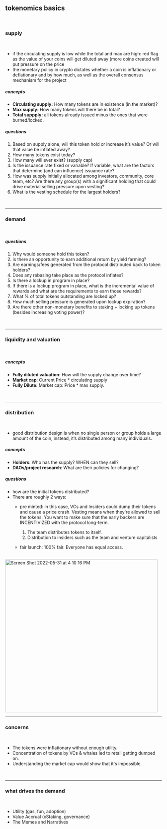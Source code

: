 ## tokenomics basics

<br>


### supply

<br>

* if the circulating supply is low while the total and max are high: red flag as the value of your coins will get diluted away (more coins created will put pressure on the price
* the monetary policy in crypto dictates whether a coin is inflationary or deflationary and by how much, as well as the overall consensus mechanism for the project


##### concepts

* **Circulating supply:** How many tokens are in existence (in the market)?
* **Max supply:** How many tokens will there be in total? 
* **Total suppply:** all tokens already issued minus the ones that were burned/locked.


##### questions


1. Based on supply alone, will this token hold or increase it’s value? Or will that value be inflated away?
2. How many tokens exist today?
3. How many will ever exist? (supply cap)
4. Is the issuance rate fixed or variable? If variable, what are the factors that determine (and can influence) issuance rate?
5. How was supply initially allocated among investors, community, core team, etc? Are there any group(s) with a significant holding that could drive material selling pressure upon vesting?
6. What is the vesting schedule for the largest holders?


<br>

---

### demand

<br>

##### questions


1. Why would someone hold this token?
2. Is there an opportunity to earn additional return by yield farming?
3. Are earnings/fees generated from the protocol distributed back to token holders?
4. Does any rebasing take place as the protocol inflates?
5. Is there a lockup in program in place?
6. If there is a lockup program in place, what is the incremental value of rewards and what are the requirements to earn those rewards?
7. What % of total tokens outstanding are locked up?
8. How much selling pressure is generated upon lockup expiration?
9. Are there other non-monetary benefits to staking + locking up tokens (besides increasing voting power)?


<br>

---

### liquidity and valuation

<br>


##### concepts


* **Fully diluted valuation:** How will the supply change over time? 
* **Market cap**: Current Price * circulating supply
* **Fully Dilute:** Market cap: Price * max supply.

<br>

---

### distribution

<br>


* good distribution design is when no single person or group holds a large amount of the coin, instead, it’s distributed among many individuals.

##### concepts

* **Holders**: Who has the supply? WHEN can they sell?
* **DAOs/project research**: What are their policies for changing?


##### questions

* how are the initial tokens distributed? 
* There are roughly 2 ways:
   - pre minted: in this case, VCs and Insiders could dump their tokens and cause a price crash. 
Vesting means when they're allowed to sell the tokens. You want to make sure that the early backers are INCENTIVIZED with the protocol long-term.

        1. The team distributes tokens to itself.
        2.  Distribution to insiders such as the team and venture capitalists

  - fair launch: 100% fair. Everyone has equal access.

<br>

<img width="490" alt="Screen Shot 2022-05-31 at 4 10 16 PM" src="https://user-images.githubusercontent.com/1130416/171298450-9c18c98a-db92-41f7-baad-1e3a180fe924.png">


<br>

---

### concerns

<br>

* The tokens were inflationary without enough utility.
* Concentration of tokens by VCs & whales led to retail getting dumped on.
* Understanding the market cap would show that it's impossible. 

<br>

---

### what drives the demand 

<br>

* Utility (gas, fun, adoption)
* Value Accrual (xStaking, governance)
* The Memes and Narratives


<br>



